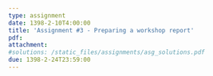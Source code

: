 ```yaml
---
type: assignment
date: 1398-2-10T4:00:00
title: 'Assignment #3 - Preparing a workshop report'
pdf: 
attachment: 
#solutions: /static_files/assignments/asg_solutions.pdf
due: 1398-2-24T23:59:00
---
```


